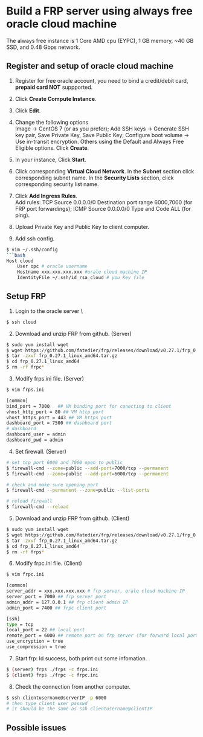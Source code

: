# Build a FRP server using always free oracle cloud machine #

The always free instance is 1 Core AMD cpu (EYPC), 1 GB memory, ~40 GB SSD, and 0.48 Gbps network.

## Register and setup of oracle cloud machine ##

1. Register for free oracle account, you need to bind a credit/debit card, **prepaid card NOT** suppported.

2. Click **Create Compute Instance**.

3. Click **Edit**.

4. Change the following options \
Image -> CentOS 7 (or as you prefer); Add SSH keys -> Generate SSH key pair, Save Private Key, Save Public Key; Configure boot volume -> Use in-transit encryption. Others using the Default and Always Free Eligible options. Click **Create**.

5. In your instance, Click **Start**.

6. Click corresponding **Virtual Cloud Network**. In the **Subnet** section click corresponding subnet name. In the **Security Lists** section, click corresponding security list name. 

7. Click **Add Ingress Rules**. \
Add rules: TCP Source 0.0.0.0/0 Destination port range 6000,7000 (for FRP port forwardings); ICMP Source 0.0.0.0/0 Type and Code ALL (for ping).

8. Upload Private Key and Public Key to client computer.

9. Add ssh config.
```bash
$ vim ~/.ssh/config
```bash
Host cloud
    User opc # oracle username
    Hostname xxx.xxx.xxx.xxx #orale cloud machine IP
    IdentityFile ~/.ssh/id_rsa_cloud # you Key file
```

## Setup FRP ##

1. Login to the oracle server \
```bash
$ ssh cloud
```

2. Download and unzip FRP from github. (Server)
```bash
$ sudo yum install wget
$ wget https://github.com/fatedier/frp/releases/download/v0.27.1/frp_0.27.1_linux_amd64.tar.gz # or any newer version
$ tar -zxvf frp_0.27.1_linux_amd64.tar.gz
$ cd frp_0.27.1_linux_amd64
$ rm -rf frpc*
```

3. Modify frps.ini file. (Server)
```bash
$ vim frps.ini

[common]
bind_port = 7000   ## VM binding port for conecting to client
vhost_http_port = 80 ## VM http port
vhost_https_port = 443 ## VM https port
dashboard_port = 7500 ## dashboard port
# dashboard
dashboard_user = admin
dashboard_pwd = admin
```

4. Set firewall. (Server)
```bash
# set tcp port 6000 and 7000 open to public
$ firewall-cmd --zone=public --add-port=7000/tcp --permanent
$ firewall-cmd --zone=public --add-port=6000/tcp --permanent

# check and make sure opening port
$ firewall-cmd --permanent --zone=public --list-ports

# reload firewall
$ firewall-cmd --reload
```

5. Download and unzip FRP from github. (Client)
```bash
$ sudo yum install wget
$ wget https://github.com/fatedier/frp/releases/download/v0.27.1/frp_0.27.1_linux_amd64.tar.gz # or any newer version
$ tar -zxvf frp_0.27.1_linux_amd64.tar.gz
$ cd frp_0.27.1_linux_amd64
$ rm -rf frps*
```

6. Modify frpc.ini file. (Client)
```bash
$ vim frpc.ini

[common]
server_addr = xxx.xxx.xxx.xxx # frp server, orale cloud machine IP
server_port = 7000 ## frp server port
admin_addr = 127.0.0.1 ## frp client admin IP
admin_port = 7400 ## frpc client port

[ssh]
type = tcp
local_port = 22 ## local port
remote_port = 6000 ## remote port on frp server (for forward local port ss)
use_encryption = true
use_compression = true
```

7. Start frp: Id success, both print out some infomation.
```bash
$ (server) frps ./frps -c frps.ini
$ (client) frps ./frpc -c frpc.ini
```

8. Check the connection from another computer.
```bash
$ ssh clientusername@serverIP -p 6000
# then type client user passwd
# it should be the same as ssh clientusername@clientIP
```

## Possible issues ##

